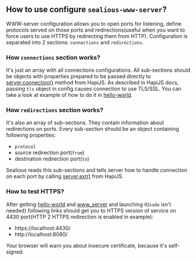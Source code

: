 ## How to use configure `sealious-www-server`?
WWW-server configuration allows you to open ports for listening, define
protocols served on those ports and redirections(useful when you want to
force users to use HTTPS by redirecting them from HTTP). Configuration is
separated into 2 sections: `connections` and `redirections`.

### How `connections` section works?
It's just an array with all connections configurations. All sub-sections should
be objects with properties prepared to be passed directly to [server.connection()](http://hapijs.com/api#serverconnectionoptions) method from HapiJS.
As described in HapiJS docs, passing `tls` object in config causes connection to use TLS/SSL.
You can take a look at example of how to do it in [hello-world](https://github.com/Rayvenden/hello-world/tree/https_example).

### How `redirections` section works?
It's also an array of sub-sections. They contain information about redirections
on ports. Every sub-section should be an object containing following properties:
* `protocol`
* source redirection port(`from`)
* destination redirection port(`to`)

Sealious reads this sub-sections and tells server how to handle
connection on each port by calling [server.ext()](http://hapijs.com/api#serverextevent-method-options) from HapiJS.

### How to test HTTPS?
After getting [hello-world](https://github.com/Rayvenden/hello-world/tree/https_example) and [www_server](https://github.com/Sealious/sealious-www-server/tree/trello%23https_support) and launching it(`sudo` isn't needed) following links should get you to HTTPS version of service on 4430 port(HTTP 2 HTTPS redirection is enabled in example):
* https://localhost:4430/
* http://localhost:8080/

Your browser will warn you about insecure certificate, because it's self-signed.

